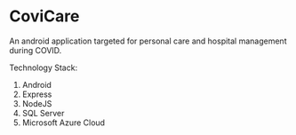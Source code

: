 # CoviCare
An android application targeted for personal care and hospital management during COVID.

Technology Stack:
1. Android
2. Express
3. NodeJS
4. SQL Server
5. Microsoft Azure Cloud 
